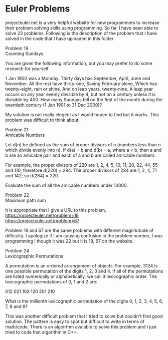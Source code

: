 # Euler Problems

projecteuler.net is a very helpful website for new programmers to increase their problem solving skills using programming. So far,
I have been able to solve 23 problems. Following is the description of the problem that I have solved in the code that I have uploaded in this folder

Problem 19  
Counting Sundays 

You are given the following information, but you may prefer to do some research for yourself.

1 Jan 1900 was a Monday.
Thirty days has September,
April, June and November.
All the rest have thirty-one,
Saving February alone,
Which has twenty-eight, rain or shine.
And on leap years, twenty-nine.
A leap year occurs on any year evenly divisible by 4, but not on a century unless it is divisible by 400.
How many Sundays fell on the first of the month during the twentieth century (1 Jan 1901 to 31 Dec 2000)?

My solution is not really elegent as I would hoped to find but it works. This problem was difficult to think about.

Problem 21  
Amicable Numbers

Let d(n) be defined as the sum of proper divisors of n (numbers less than n which divide evenly into n).
If d(a) = b and d(b) = a, where a ≠ b, then a and b are an amicable pair and each of a and b are called amicable numbers.

For example, the proper divisors of 220 are 1, 2, 4, 5, 10, 11, 20, 22, 44, 55 and 110; therefore d(220) = 284. The proper divisors of 284 are 1, 2, 4, 71 and 142; so d(284) = 220.

Evaluate the sum of all the amicable numbers under 10000.

Problem 22  
Maximum path sum

It is appropriate that I give a URL to this problem,  
https://projecteuler.net/problem=18  
https://projecteuler.net/problem=67

Problem 18 and 67 are the same problems with different magnitutude of difficulty. I apologize if I am causing confusion in the 
problem number, I was programming I though it was 22 but it is 18, 67 on the website.

Problem 24  
Lexicographic Permutations

A permutation is an ordered arrangement of objects. For example, 3124 is one possible permutation of the digits 1, 2, 3 and 4. If all of the permutations are listed numerically or alphabetically, we call it lexicographic order. The lexicographic permutations of 0, 1 and 2 are:

012   021   102   120   201   210

What is the millionth lexicographic permutation of the digits 0, 1, 2, 3, 4, 5, 6, 7, 8 and 9?

This was another difficult problem that I tried to solve but couldn't find good solution. The pattern is easy to spot but 
difficult to write in terms of math/code.
There is an algoirthm avaiable to solve this problem and I just tried to code that algorithm in C++.




